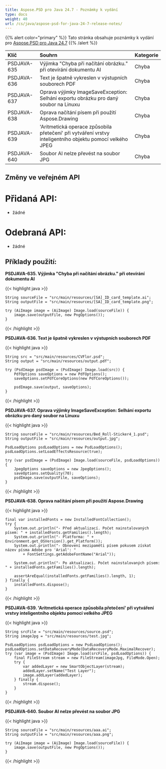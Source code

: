 ```yaml
---
title: Aspose.PSD pro Java 24.7 - Poznámky k vydání
type: docs
weight: 40
url: /cs/java/aspose-psd-for-java-24-7-release-notes/
---
```


{{% alert color="primary" %}} Tato stránka obsahuje poznámky k vydání pro [Aspose.PSD pro Java 24.7](https://downloads.aspose.com/psd/java/new-releases/aspose.psd-for-java-24.7/) {{% /alert %}}

| **Klíč**     | **Souhrn**                                                                                        | **Kategorie** |
|:------------|:---------------------------------------------------------------------------------------------------|:-------------|
| PSDJAVA-635 | Výjimka "Chyba při načítání obrázku." při otevírání dokumentu AI                                   | Chyba        |
| PSDJAVA-636 | Text je špatně vykreslen v výstupních souborech PDF                                                 | Chyba        |
| PSDJAVA-637 | Oprava výjimky ImageSaveException: Selhání exportu obrázku pro daný soubor na Linuxu               | Chyba        |
| PSDJAVA-638 | Oprava načítání písem při použití Aspose.Drawing                                                   | Chyba        |
| PSDJAVA-639 | 'Aritmetická operace způsobila přetečení' při vytváření vrstvy inteligentního objektu pomocí velkého JPEG | Chyba        |
| PSDJAVA-640 | Soubor AI nelze převést na soubor JPG                                                             | Chyba        |

## **Změny ve veřejném API**
# **Přidaná API:**

- žádné

# **Odebraná API:**

- žádné

## **Příklady použití:**

**PSDJAVA-635. Výjimka "Chyba při načítání obrázku." při otevírání dokumentu AI**

{{< highlight java >}}

    String sourceFile = "src/main/resources/[SA]_ID_card_template.ai";
    String outputFile = "src/main/resources/[SA]_ID_card_template.png";

    try (AiImage image = (AiImage) Image.load(sourceFile)) {
        image.save(outputFile, new PngOptions());
    }

{{< /highlight >}}

**PSDJAVA-636. Text je špatně vykreslen v výstupních souborech PDF**

{{< highlight java >}}

    String src = "src/main/resources/CVFlor.psd";
    String output = "src/main/resources/output.pdf";

    try (PsdImage psdImage = (PsdImage) Image.load(src)) {
        PdfOptions saveOptions = new PdfOptions();
        saveOptions.setPdfCoreOptions(new PdfCoreOptions());

        psdImage.save(output, saveOptions);
    }

{{< /highlight >}}

**PSDJAVA-637. Oprava výjimky ImageSaveException: Selhání exportu obrázku pro daný soubor na Linuxu**

{{< highlight java >}}

    String sourceFile = "src/main/resources/Bed_Roll-Sticker4_1.psd";
    String outputFile = "src/main/resources/output.jpg";

    PsdLoadOptions psdLoadOptions = new PsdLoadOptions();
    psdLoadOptions.setLoadEffectsResource(true);

    try (var psdImage = (PsdImage) Image.load(sourceFile, psdLoadOptions)) {
        JpegOptions saveOptions = new JpegOptions();
        saveOptions.setQuality(70);
        psdImage.save(outputFile, saveOptions);
    }

{{< /highlight >}}

**PSDJAVA-638. Oprava načítání písem při použití Aspose.Drawing**

{{< highlight java >}}

    final var installedFonts = new InstalledFontCollection();
    try {
        System.out.println("- Před aktualizací. Počet nainstalovaných písem: " + installedFonts.getFamilies().length);
        System.out.println("- Platforma: " + Environment.get_OSVersion().get_Platform());
        System.out.println("- Obnovení mezipaměti písem pokusem získat název písma Adobe pro 'Arial': "
            + FontSettings.getAdobeFontName("Arial"));

        System.out.println("- Po aktualizaci. Počet nainstalovaných písem: " + installedFonts.getFamilies().length);

        assertAreEqual(installedFonts.getFamilies().length, 1);
    } finally {
        installedFonts.dispose();
    }

{{< /highlight >}}

**PSDJAVA-639. 'Aritmetická operace způsobila přetečení' při vytváření vrstvy inteligentního objektu pomocí velkého JPEG**

{{< highlight java >}}

    String srcFile = "src/main/resources/source.psd";
    String imageJpg = "src/main/resources/test.jpg";

    PsdLoadOptions psdLoadOptions = new PsdLoadOptions();
    psdLoadOptions.setDataRecoveryMode(DataRecoveryMode.MaximalRecover);
    try (var image = (PsdImage) Image.load(srcFile, psdLoadOptions)) {
        final FileStream stream = new FileStream(imageJpg, FileMode.Open);
        try {
            var addedLayer = new SmartObjectLayer(stream);
            addedLayer.setName("Test Layer");
            image.addLayer(addedLayer);
        } finally {
            stream.dispose();
        }
    }

{{< /highlight >}}

**PSDJAVA-640. Soubor AI nelze převést na soubor JPG**

{{< highlight java >}}

    String sourceFile = "src/main/resources/aaa.ai";
    String outputFile = "src/main/resources/aaa.png";

    try (AiImage image = (AiImage) Image.load(sourceFile)) {
        image.save(outputFile, new PngOptions());
    }

{{< /highlight >}}
